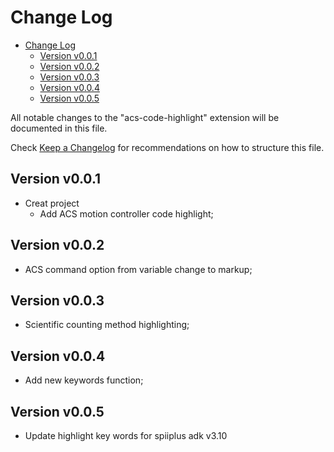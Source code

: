 # Change Log


- [Change Log](#change-log)
  - [Version v0.0.1](#version-v001)
  - [Version v0.0.2](#version-v002)
  - [Version v0.0.3](#version-v003)
  - [Version v0.0.4](#version-v004)
  - [Version v0.0.5](#version-v005)

All notable changes to the "acs-code-highlight" extension will be documented in this file.

Check [Keep a Changelog](http://keepachangelog.com/) for recommendations on how to structure this file.

## Version v0.0.1

- Creat project
  - Add ACS motion controller code highlight;
  
## Version v0.0.2

- ACS command option from variable change to markup;

## Version v0.0.3

- Scientific counting method highlighting;

## Version v0.0.4

- Add new keywords function;

## Version v0.0.5

- Update highlight key words for spiiplus adk v3.10